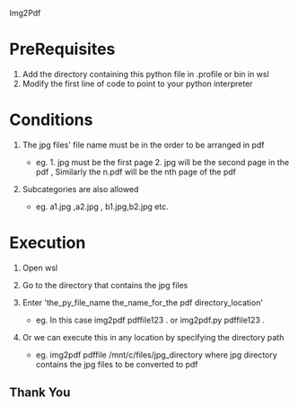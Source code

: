 Img2Pdf

# PreRequisites

1. Add the directory containing this python file in .profile or bin in wsl
2. Modify the first line of code to point to your python interpreter

# Conditions

1. The jpg files' file name must be in the order to be arranged in pdf 
    
    * eg. 1. jpg must be the first page 
          2. jpg will be the second page in the pdf , Similarly the n.pdf will be the nth page of the pdf

2. Subcategories are also allowed 
    
    * eg. a1.jpg ,a2.jpg , b1.jpg,b2.jpg etc.
 
# Execution 

1. Open wsl 
2. Go to the directory that contains the jpg files 
3. Enter 'the_py_file_name the_name_for_the pdf directory_location'
    
    * eg. In this case img2pdf pdffile123 .  or  img2pdf.py pdffile123 .
4. Or we can execute this in any location by specifying the directory path 
    
    * eg. img2pdf pdffile /mnt/c/files/jpg_directory  where jpg directory contains the jpg files to be converted to pdf

## Thank You
